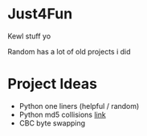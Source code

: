# Just4Fun
Kewl stuff yo

Random has a lot of old projects i did

# Project Ideas
* Python one liners (helpful / random)
* Python md5 collisions [link](http://natmchugh.blogspot.com/2014/10/how-i-made-two-php-files-with-same-md5.html)
* CBC byte swapping
